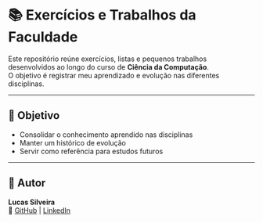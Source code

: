 # 📚 Exercícios e Trabalhos da Faculdade

Este repositório reúne exercícios, listas e pequenos trabalhos desenvolvidos ao longo do curso de **Ciência da Computação**.  
O objetivo é registrar meu aprendizado e evolução nas diferentes disciplinas.

---
## 🎯 Objetivo

- Consolidar o conhecimento aprendido nas disciplinas  
- Manter um histórico de evolução  
- Servir como referência para estudos futuros  

---

## 👤 Autor

**Lucas Silveira**  
🔗 [GitHub](https://github.com/SEU-USUARIO) | [LinkedIn](https://linkedin.com/in/SEU-LINK)
